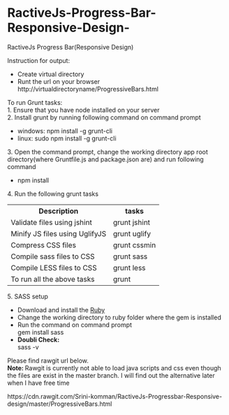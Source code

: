 # RactiveJs-Progress-Bar-Responsive-Design-
RactiveJs Progress Bar(Responsive Design)

Instruction for output:
<ul>
<li>Create virtual directory</li>
<li>Runt the url on your browser http://virtualdirectoryname/ProgressiveBars.html</li>
</ul>
To run Grunt tasks:<br>
1. Ensure that you have node installed on your server<br>
2. Install grunt by running following command on command prompt<br>
   <ul>
   <li>windows: npm install -g grunt-cli</li>
   <li>linux: sudo npm install -g grunt-cli</li>
   </ul>
3. Open the command prompt, change the working directory app root directory(where Gruntfile.js and package.json are) and run following command<br>
   <ul><li>npm install</li></ul>
4. Run the following grunt tasks<br>
   <table>
     <tr>
     <th>Description</th>
     <th>tasks</th>
     </tr>
     <tr>
      <td>Validate files using jshint</td>
      <td>grunt jshint</td>
     </tr>
     <tr>
      <td>Minify JS files using UglifyJS</td>
      <td>grunt uglify</td>
     </tr>
     <tr>
      <td>Compress CSS files</td>
      <td>grunt cssmin</td>
     </tr>
     <tr>
      <td>Compile sass files to CSS</td>
      <td>grunt sass</td>
     </tr>
     <tr>
      <td>Compile LESS files to CSS</td>
      <td>grunt less</td>
     </tr>
     <tr>
      <td>To run all the above tasks</td>
      <td>grunt</td>
     </tr>
   </table>
5. SASS setup
   <ul>
      <li>Download and install the <a href="http://rubyinstaller.org/downloads/">Ruby</a></li>
      <li>Change the working directory to ruby folder where the gem is installed</li>
      <li>Run the command on command prompt <br>gem install sass</li>
      <li><b>Doubli Check:</b><br>sass -v</li>
   </ul>
<p>
Please find rawgit url below. <br><b>Note: </b>Rawgit is currently not able to load java scripts and css even though the files are exist in the master branch. I will find out the alternative later when I have free time
</p>
https://cdn.rawgit.com/Srini-komman/RactiveJs-Progressbar-Responsive-design/master/ProgressiveBars.html
   


 
